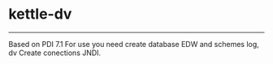 # kettle-dv
-----------------------------------------------------------
Based on PDI 7.1
  For use you need create database EDW and schemes log, dv
  Create conections JNDI.
